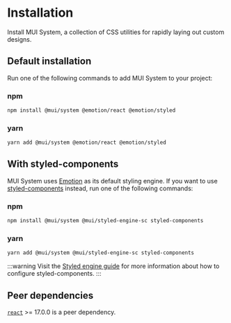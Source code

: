 # Installation

<p class="description">Install MUI System, a collection of CSS utilities for rapidly laying out custom designs.</p>

## Default installation

Run one of the following commands to add MUI System to your project:

### npm

```bash
npm install @mui/system @emotion/react @emotion/styled
```

### yarn

```bash
yarn add @mui/system @emotion/react @emotion/styled
```

## With styled-components

MUI System uses [Emotion](https://emotion.sh/) as its default styling engine.
If you want to use [styled-components](https://styled-components.com/) instead, run one of the following commands:

### npm

```bash
npm install @mui/system @mui/styled-engine-sc styled-components
```

### yarn

```bash
yarn add @mui/system @mui/styled-engine-sc styled-components
```

:::warning
Visit the [Styled engine guide](/material-ui/guides/styled-engine/) for more information about how to configure styled-components.
:::

## Peer dependencies

<!-- #react-peer-version -->

[`react`](https://www.npmjs.com/package/react) >= 17.0.0 is a peer dependency.
